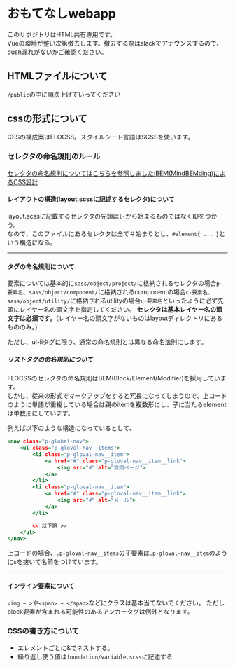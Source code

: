 # おもてなしwebapp
このリポジトリはHTML共有専用です。  
Vueの環境が整い次第撤去します。撤去する際はslackでアナウンスするので、push漏れがないかご確認ください。


## HTMLファイルについて
`/public`の中に順次上げていってください


## cssの形式について
CSSの構成案はFLOCSS。スタイルシート言語はSCSSを使います。


### セレクタの命名規則のルール
[セレクタの命名規則についてはこちらを参照しました:BEM(MindBEMding)によるCSS設計](https://github.com/manabuyasuda/styleguide/blob/master/how-to-bem.md)

#### レイアウトの構造(layout.scssに記述するセレクタ)について
layout.scssに記載するセレクタの先頭は`l-`から始まるものではなくIDをつかう。  
なので、このファイルにあるセレクタは全て＃始まりとし、`#element{ ... }`という構造になる。

-----

#### タグの命名規則について
要素については基本的に`sass/object/project/`に格納されるセレクタの場合`p-要素名`、`sass/object/component/`に格納されるcomponentの場合`c-要素名`、`sass/object/utility/`に格納されるutilityの場合`u-要素名`といったように必ず先頭にレイヤー名の頭文字を指定してください。
**セレクタは基本レイヤー名の頭文字は必須です。**（レイヤー名の頭文字がないものはlayoutディレクトリにあるもののみ。）

ただし、ul-liタグに限り、通常の命名規則とは異なる命名法則にします。

##### リストタグの命名規則について
FLOCSSのセレクタの命名規則はBEM(Block/Element/Modifier)を採用しています。  
しかし、従来の形式でマークアップをすると冗長になってしまうので、上コードのように単語が重複している場合は親のitemを複数形にし、子に当たるelementは単数形にしています。

例えば以下のような構造になっているとして、

``` question.html line:23~
<nav class="p-global-nav">
	<ul class="p-gloval-nav__items">
		<li class="p-gloval-nav__item">
			<a href="#" class="p-gloval-nav__item__link">
				<img src="#" alt="質問ページ">
			</a>
		</li>
		<li class="p-gloval-nav__item">
			<a href="#" class="p-gloval-nav__item__link">
				<img src="#" alt="メール">
			</a>
		</li>

		<< 以下略 >>
	</ul>
</nav>
```

上コードの場合、`.p-gloval-nav__items`の子要素は`.p-gloval-nav__item`のようにsを抜いて名前をつけています。

----

#### インライン要素について
`<img ~ >`や`<span> ~ </span>`などにクラスは基本当てないでください。
ただしblock要素が含まれる可能性のあるアンカータグは例外となります。





### CSSの書き方について
- エレメントごとに&でネストする。
- 繰り返し使う値は`foundation/variable.scss`に記述する